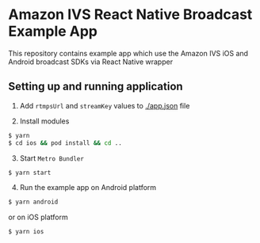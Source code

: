 # Amazon IVS React Native Broadcast Example App

This repository contains example app which use the Amazon IVS iOS and Android broadcast SDKs via React Native wrapper

## Setting up and running application

1. Add `rtmpsUrl` and `streamKey` values to [./app.json](app.json) file 

2. Install modules
```sh
$ yarn
$ cd ios && pod install && cd ..
```

3. Start `Metro Bundler`
```sh
$ yarn start
```

4. Run the example app on Android platform
```sh
$ yarn android
```

or on iOS platform
```sh
$ yarn ios
```
